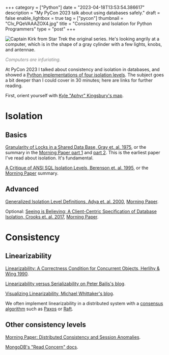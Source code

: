 +++
category = ["Python"]
date = "2023-04-18T13:53:54.386617"
description = "My PyCon 2023 talk about using databases safely."
draft = false
enable_lightbox = true
tag = ["pycon"]
thumbnail = "Clv_PQeVAAAZOX4.jpg"
title = "Consistency and Isolation for Python Programmers"
type = "post"
+++

![Captain Kirk from Star Trek the original series. He's looking angrily at a computer, which is in the shape of a gray cylinder with a few lights, knobs, and antennae.](Clv_PQeVAAAZOX4.jpg)

<span style="color: gray; font-style: italic">Computers are infuriating.</span>

At PyCon 2023 I talked about consistency and isolation in databases, and showed a [Python implementations of four isolation levels](https://github.com/ajdavis/consistency-isolation-pycon-2023). The subject goes a bit deeper than I could cover in 30 minutes; here are links for further reading.

First, orient yourself with [Kyle "Aphyr" Kingsbury's map](https://jepsen.io/consistency).

# Isolation

## Basics

[Granularity of Locks in a Shared Data Base, Gray et. al. 1975](http://pages.cs.wisc.edu/~nil/764/Trans/13_P428.pdf), or the summary in the [Morning Paper part 1](https://blog.acolyer.org/2016/01/05/granularity-of-locks/) and [part 2](https://blog.acolyer.org/2016/01/06/degree-of-consistency/). This is the earliest paper I've read about isolation. It's fundamental.

[A Critique of ANSI SQL Isolation Levels, Berenson et. al. 1995](https://arxiv.org/pdf/cs/0701157.pdf), or the [Morning Paper](https://blog.acolyer.org/2016/02/24/a-critique-of-ansi-sql-isolation-levels/) summary.

## Advanced

[Generalized Isolation Level Definitions, Adya et. al. 2000](https://pmg.csail.mit.edu/papers/icde00.pdf), [Morning Paper](https://blog.acolyer.org/2016/02/25/generalized-isolation-level-definitions/).

Optional: [Seeing is Believing: A Client-Centric Specification of Database Isolation, Crooks et. al. 2017](https://www.cs.cornell.edu/lorenzo/papers/Crooks17Seeing.pdf), [Morning Paper](https://blog.acolyer.org/2020/11/30/seeing-is-believing/).

# Consistency

## Linearizability

[Linearizability: A Correctness Condition for Concurrent Objects, Herlihy & Wing 1990](http://cs.brown.edu/~mph/HerlihyW90/p463-herlihy.pdf).

[Linearizability versus Serializability on Peter Bailis's blog](http://www.bailis.org/blog/linearizability-versus-serializability/).

[Visualizing Linearizability, Michael Whittaker's blog](https://mwhittaker.github.io/blog/visualizing_linearizability/).

We often implement linearizability in a distributed system with a [consensus algorithm](https://en.wikipedia.org/wiki/Consensus_(computer_science)) such as [Paxos](https://en.wikipedia.org/wiki/Paxos_(computer_science)) or [Raft](https://raft.github.io/).

## Other consistency levels

[Morning Paper: Distributed Consistency and Session Anomalies](https://blog.acolyer.org/2016/02/26/distributed-consistency-and-session-anomalies/).

[MongoDB's "Read Concern" docs](https://www.mongodb.com/docs/manual/reference/read-concern/).
